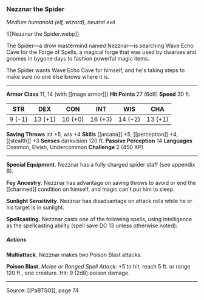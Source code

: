 ### Nezznar the Spider
_Medium humanoid (elf, wizard), neutral evil_

![[Nezznar the Spider.webp]]

The Spider—a drow mastermind named Nezznar—is searching Wave Echo Cave for the Forge of Spells, a magical forge that was used by dwarves and gnomes in bygone days to fashion powerful magic items.

The Spider wants Wave Echo Cave for himself, and he's taking steps to make sure no one else knows where it is.




---

**Armor Class** 11, 14 (with [[mage armor]])
**Hit Points** 27 (6d8)
**Speed** 30 ft.

| STR     | DEX     | CON     | INT     | WIS     | CHA     |
|---------|---------|---------|---------|---------|---------|
| 9 (-1) | 13 (+1) | 10 (+0) | 16 (+3) | 14 (+2) | 13 (+1) |

**Saving Throws** int +5, wis +4
**Skills** [[arcana]] +5, [[perception]] +4, [[stealth]] +3
**Senses** darkvision 120 ft.
**Passive Perception** 14
**Languages** Common, Elvish, Undercommon
**Challenge** 2 (450 XP)

---

**Special Equipment**. Nezznar has a fully charged spider staff (see appendix B).

**Fey Ancestry**. Nezznar has advantage on saving throws to avoid or end the [[charmed]] condition on himself, and magic can't put him to sleep.

**Sunlight Sensitivity**. Nezznar has disadvantage on attack rolls while he or his target is in sunlight.

**Spellcasting.** Nezznar casts one of the following spells, using Intelligence as the spellcasting ability (spell save DC 13 unless otherwise noted):

##### Actions
**Multiattack**. Nezznar makes two Poison Blast attacks.

**Poison Blast**. _Melee or Ranged Spell Attack:_ +5 to hit, reach 5 ft. or range 120 ft., one creature. Hit: 9 (2d8) poison damage.


---

Source: [[PaBTSO]], page 74